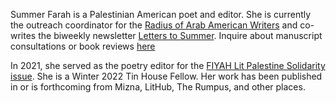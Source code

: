 Summer Farah is a Palestinian American poet and editor. She is currently the outreach coordinator for the [Radius of Arab American Writers](https://arabamericanwriters.org/) and co-writes the biweekly newsletter [Letters to Summer](https://letterstosummer.com). Inquire about manuscript consultations or book reviews [here](https://summerfarah.com/contact)

In 2021, she served as the poetry editor for the [FIYAH Lit Palestine Solidarity issue](https://www.fiyahlitmag.com/the-palestine-solidarity-issue/). She is a Winter 2022 Tin House Fellow. Her work has been published in or is forthcoming from Mizna, LitHub, The Rumpus, and other places. 
